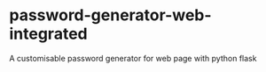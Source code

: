 # password-generator-web-integrated
A customisable password generator for web page with python flask

